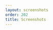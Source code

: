 ```yaml
---
layout: screenshots
order: 202
title: Screenshots
---
```

  <a href="/resources/remmina-plugin-teamviewer/archive/latest/english/general.png"
    data-caption="Basic settings"></a>
